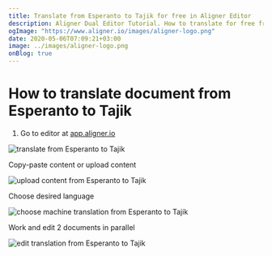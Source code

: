 ```yaml
---
title: Translate from Esperanto to Tajik for free in Aligner Editor
description: Aligner Dual Editor Tutorial. How to translate for free from Esperanto to Tajik. Aligner is multilingual document management platform. 
ogImage: "https://www.aligner.io/images/aligner-logo.png"
date: 2020-05-06T07:09:21+03:00
image: ../images/aligner-logo.png
onBlog: true
---
```


# How to translate document from Esperanto to Tajik

1. Go to editor at [app.aligner.io](https://app.aligner.io "Aligner App web page")

![translate from Esperanto to Tajik](../aligner-blank-editor.png "translate from Esperanto to Tajik")

Copy-paste content or upload content

![upload content from Esperanto to Tajik](../aligner-uploaded-document.png "upload content from Esperanto to Tajik")

Choose desired language

![choose machine translation from Esperanto to Tajik](../aligner-language-dropdown.png "choose machine translation from Esperanto to Tajik")

Work and edit 2 documents in parallel

![edit translation from Esperanto to Tajik](../aligner-double-sitded-editor.png "edit translation from Esperanto to Tajik")

